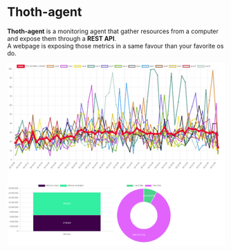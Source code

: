 # Thoth-agent

**Thoth-agent** is a monitoring agent that gather resources from a computer and expose them through a **REST API**.<br>
A webpage is exposing those metrics in a same favour than your favorite os do.<br>

![ui](/assets/webpage.png)
